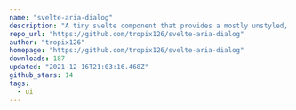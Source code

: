 ```yaml
---
name: "svelte-aria-dialog"
description: "A tiny svelte component that provides a mostly unstyled, WAI-ARIA accessible modal dialog with a few simple options."
repo_url: "https://github.com/tropix126/svelte-aria-dialog"
author: "tropix126"
homepage: "https://github.com/tropix126/svelte-aria-dialog"
downloads: 187
updated: "2021-12-16T21:03:16.468Z"
github_stars: 14
tags: 
  - ui
---
```

